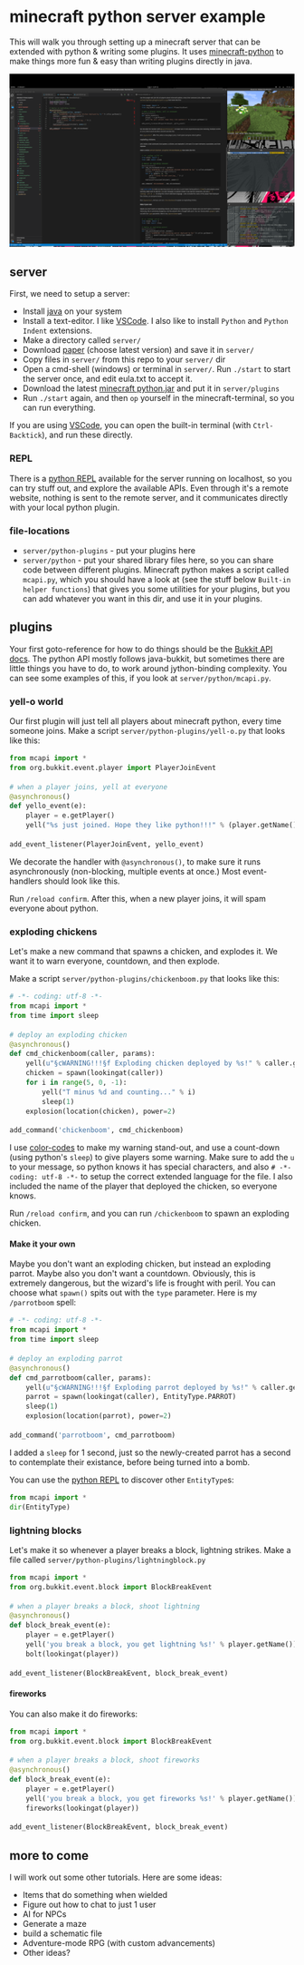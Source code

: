 # minecraft python server example

This will walk you through setting up a minecraft server that can be extended with python & writing some plugins. It uses [minecraft-python](https://github.com/Macuyiko/minecraft-python) to make things more fun & easy than writing plugins directly in java.

![my dev-environment](./screenshots/1.png)

## server

First, we need to setup a server:

* Install [java](https://www.java.com/ES/download/) on your system
* Install a text-editor. I like [VSCode](https://code.visualstudio.com/). I also like to install `Python` and `Python Indent` extensions.
* Make a directory called `server/`
* Download [paper](https://papermc.io/downloads) (choose latest version) and save it in `server/`
* Copy files in `server/` from this repo to your `server/` dir
* Open a cmd-shell (windows) or terminal in `server/`. Run `./start` to start the server once, and edit eula.txt to accept it.
* Download the latest [minecraft python.jar](https://github.com/Macuyiko/minecraft-python/releases) and put it in `server/plugins`
* Run `./start` again, and then `op` yourself in the minecraft-terminal, so you can run everything.

If you are using [VSCode](https://code.visualstudio.com/), you can open the built-in terminal (with `Ctrl-Backtick`), and run these directly.

### REPL

There is a [python REPL](https://mcpyrepl.surge.sh) available for the server running on localhost, so you can try stuff out, and explore the available APIs. Even through it's a remote website, nothing is sent to the remote server, and it communicates directly with your local python plugin.

### file-locations

* `server/python-plugins` - put your plugins here
* `server/python` - put your shared library files here, so you can share code between different plugins. Minecraft python makes a script called `mcapi.py`, which you should have a look at (see the stuff below `Built-in helper functions`) that gives you some utilities for your plugins, but you can add whatever you want in this dir, and use it in your plugins.

## plugins

Your first goto-reference for how to do things should be the [Bukkit API docs](https://hub.spigotmc.org/javadocs/bukkit/index.html). The python API mostly follows java-bukkit, but sometimes there are little things you have to do, to work around jython-binding complexity. You can see some examples of this, if you look at `server/python/mcapi.py`.

### yell-o world

Our first plugin will just tell all players about minecraft python, every time someone joins. Make a script `server/python-plugins/yell-o.py` that looks like this:

```python
from mcapi import *
from org.bukkit.event.player import PlayerJoinEvent

# when a player joins, yell at everyone
@asynchronous()
def yello_event(e):
    player = e.getPlayer()
    yell("%s just joined. Hope they like python!!!" % (player.getName()))

add_event_listener(PlayerJoinEvent, yello_event)
```

We decorate the handler with `@asynchronous()`, to make sure it runs asynchronously (non-blocking, multiple events at once.) Most event-handlers should look like this.

Run `/reload confirm`. After this, when a new player joins, it will spam everyone about python. 


### exploding chickens

Let's make a new command that spawns a chicken, and explodes it. We want it to warn everyone, countdown, and then explode.

Make a script `server/python-plugins/chickenboom.py` that looks like this:

```python
# -*- coding: utf-8 -*-
from mcapi import *
from time import sleep

# deploy an exploding chicken
@asynchronous()
def cmd_chickenboom(caller, params):
    yell(u"§cWARNING!!!§f Exploding chicken deployed by %s!" % caller.getName())
    chicken = spawn(lookingat(caller))
    for i in range(5, 0, -1):
        yell("T minus %d and counting..." % i)
        sleep(1)
    explosion(location(chicken), power=2)

add_command('chickenboom', cmd_chickenboom)
```

I use [color-codes](https://www.digminecraft.com/lists/color_list_pc.php) to make my warning stand-out, and use a count-down (using python's `sleep`) to give players some warning. Make sure to add the `u` to your message, so python knows it has special characters, and also `# -*- coding: utf-8 -*-` to setup the correct extended language for the file. I also included the name of the player that deployed the chicken, so everyone knows.

Run `/reload confirm`, and you can run `/chickenboom` to spawn an exploding chicken.

#### Make it your own

Maybe you don't want an exploding chicken, but instead an exploding parrot. Maybe also you don't want a countdown. Obviously, this is extremely dangerous, but the wizard's life is frought with peril. You can choose what `spawn()` spits out with the `type` parameter. Here is my `/parrotboom` spell:

```python
# -*- coding: utf-8 -*-
from mcapi import *
from time import sleep

# deploy an exploding parrot
@asynchronous()
def cmd_parrotboom(caller, params):
    yell(u"§cWARNING!!!§f Exploding parrot deployed by %s!" % caller.getName())
    parrot = spawn(lookingat(caller), EntityType.PARROT)
    sleep(1)
    explosion(location(parrot), power=2)

add_command('parrotboom', cmd_parrotboom)
```

I added a `sleep` for 1 second, just so the newly-created parrot has a second to contemplate their existance, before being turned into a bomb.

You can use the [python REPL](https://mcpyrepl.surge.sh) to discover other `EntityType`s:

```python
from mcapi import *
dir(EntityType)
```


### lightning blocks

Let's make it so whenever a player breaks a block, lightning strikes. Make a file called `server/python-plugins/lightningblock.py`

```python
from mcapi import *
from org.bukkit.event.block import BlockBreakEvent

# when a player breaks a block, shoot lightning
@asynchronous()
def block_break_event(e):
    player = e.getPlayer()
    yell('you break a block, you get lightning %s!' % player.getName())
    bolt(lookingat(player))

add_event_listener(BlockBreakEvent, block_break_event)
```

#### fireworks

You can also make it do fireworks:

```python
from mcapi import *
from org.bukkit.event.block import BlockBreakEvent

# when a player breaks a block, shoot fireworks
@asynchronous()
def block_break_event(e):
    player = e.getPlayer()
    yell('you break a block, you get fireworks %s!' % player.getName())
    fireworks(lookingat(player))

add_event_listener(BlockBreakEvent, block_break_event)
```

## more to come

I will work out some other tutorials. Here are some ideas:

* Items that do something when wielded
* Figure out how to chat to just 1 user
* AI for NPCs
* Generate a maze
* build a schematic file
* Adventure-mode RPG (with custom advancements)
* Other ideas?